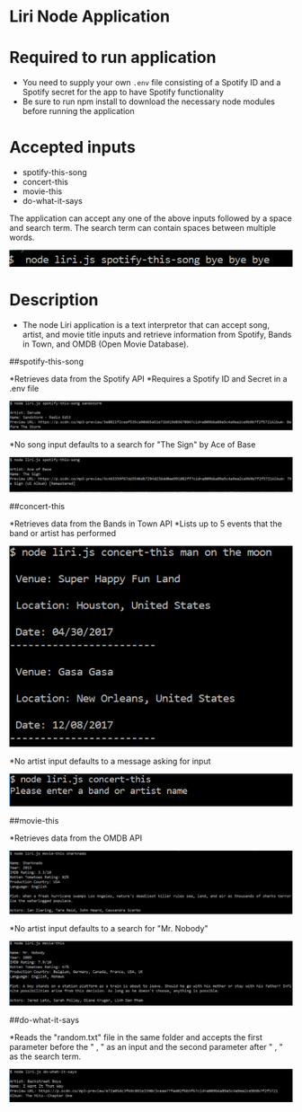 # Liri Node Application

# Required to run application

* You need to supply your own `.env` file consisting of a Spotify ID and a Spotify secret for the app to have Spotify functionality
* Be sure to run npm install to download the necessary node modules before running the application

# Accepted inputs

* spotify-this-song
* concert-this
* movie-this
* do-what-it-says

The application can accept any one of the above inputs followed by a space and search term. The search term can contain spaces between multiple words.

![node input](/images/Capture.PNG)



# Description

* The node Liri application is a text interpretor that can accept song, artist, and movie title inputs and retrieve information from Spotify, Bands in Town, and OMDB (Open Movie Database).

##spotify-this-song

*Retrieves data from the Spotify API
*Requires a Spotify ID and Secret in a .env file

![spotify input 1](/images/Capture1.PNG)


*No song input defaults to a search for "The Sign" by Ace of Base

![spotify input 2](/images/Capture2.PNG)

##concert-this

*Retrieves data from the Bands in Town API
*Lists up to 5 events that the band or artist has performed

![bands input 1](/images/Capture3.PNG)

*No artist input defaults to a message asking for input

![bands input 2](/images/Capture4.PNG)


##movie-this

*Retrieves data from the OMDB API

![movies input 1](/images/Capture5.PNG)


*No artist input defaults to a search for "Mr. Nobody"

![movies input 2](/images/Capture6.PNG)

##do-what-it-says

*Reads the "random.txt" file in the same folder and accepts the first parameter before the " , " as an input and the second parameter after " , " as the search term.

![random input 1](/images/Capture7.PNG)
